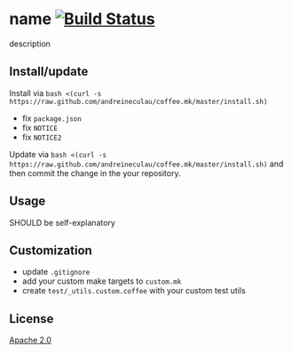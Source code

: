 # name [![Build Status][2]][1]

description


## Install/update

Install via `bash <(curl -s https://raw.github.com/andreineculau/coffee.mk/master/install.sh)`

* fix `package.json`
* fix `NOTICE`
* fix `NOTICE2`

Update via `bash <(curl -s https://raw.github.com/andreineculau/coffee.mk/master/install.sh)` and then commit the change in the your repository.


## Usage

SHOULD be self-explanatory


## Customization

* update `.gitignore`
* add your custom make targets to `custom.mk`
* create `test/_utils.custom.coffee` with your custom test utils


## License

[Apache 2.0](LICENSE)


  [1]: https://travis-ci.org/YOUR_GITHUB_USERNAME/YOUR_PROJECT_NAME
  [2]: https://travis-ci.org/YOUR_GITHUB_USERNAME/YOUR_PROJECT_NAME.png
